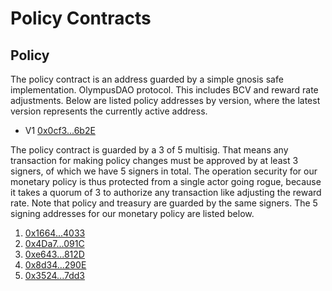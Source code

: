 # Policy Contracts

## Policy

The policy contract is an address guarded by a simple gnosis safe
implementation. OlympusDAO protocol. This includes BCV and reward rate
adjustments. Below are listed policy addresses by version, where the latest
version represents the currently active address.

- V1 [0x0cf3...6b2E](https://etherscan.io/address/0x0cf30dc0d48604A301dF8010cdc028C055336b2E)

The policy contract is guarded by a 3 of 5 multisig. That means any transaction
for making policy changes must be approved by at least 3 signers, of which we
have 5 signers in total. The operation security for our monetary policy is thus
protected from a single actor going rogue, because it takes a quorum of 3 to
authorize any transaction like adjusting the reward rate. Note that policy and
treasury are guarded by the same signers. The 5 signing addresses for our
monetary policy are listed below.

1. [0x1664...4033](https://etherscan.io/address/0x1664852674e93268Ef7704B7c345b20a876d4033)
2. [0x4Da7...091C](https://etherscan.io/address/0x4Da7EB21fd6c918b57f61B15109133C069FA091C)
3. [0xe643...812D](https://etherscan.io/address/0xe6435E2D1De6e3D3a9e90B2e80e7956ce59A812D)
4. [0x8d34...290E](https://etherscan.io/address/0x8d34EA6fb1Ed6B60F94ac6CD01dD1181ef12290E)
5. [0x3524...7dd3](https://etherscan.io/address/0x3524c03D39A13D51485419A17586286A6b617dd3)
